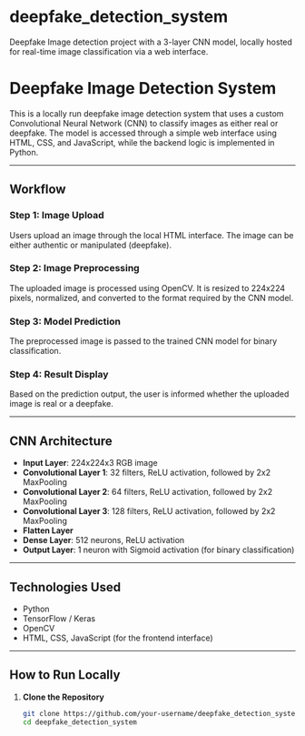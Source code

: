 # deepfake_detection_system
Deepfake Image detection project with a 3-layer CNN model, locally hosted for real-time image classification via a web interface.
# Deepfake Image Detection System

This is a locally run deepfake image detection system that uses a custom Convolutional Neural Network (CNN) to classify images as either real or deepfake. The model is accessed through a simple web interface using HTML, CSS, and JavaScript, while the backend logic is implemented in Python.

---

## Workflow

### Step 1: Image Upload
Users upload an image through the local HTML interface. The image can be either authentic or manipulated (deepfake).

### Step 2: Image Preprocessing
The uploaded image is processed using OpenCV. It is resized to 224x224 pixels, normalized, and converted to the format required by the CNN model.

### Step 3: Model Prediction
The preprocessed image is passed to the trained CNN model for binary classification.

### Step 4: Result Display
Based on the prediction output, the user is informed whether the uploaded image is real or a deepfake.

---

## CNN Architecture

- **Input Layer**: 224x224x3 RGB image  
- **Convolutional Layer 1**: 32 filters, ReLU activation, followed by 2x2 MaxPooling  
- **Convolutional Layer 2**: 64 filters, ReLU activation, followed by 2x2 MaxPooling  
- **Convolutional Layer 3**: 128 filters, ReLU activation, followed by 2x2 MaxPooling  
- **Flatten Layer**  
- **Dense Layer**: 512 neurons, ReLU activation  
- **Output Layer**: 1 neuron with Sigmoid activation (for binary classification)

---

## Technologies Used

- Python  
- TensorFlow / Keras  
- OpenCV  
- HTML, CSS, JavaScript (for the frontend interface)  

---

## How to Run Locally

1. **Clone the Repository**
   ```bash
   git clone https://github.com/your-username/deepfake_detection_system.git
   cd deepfake_detection_system
